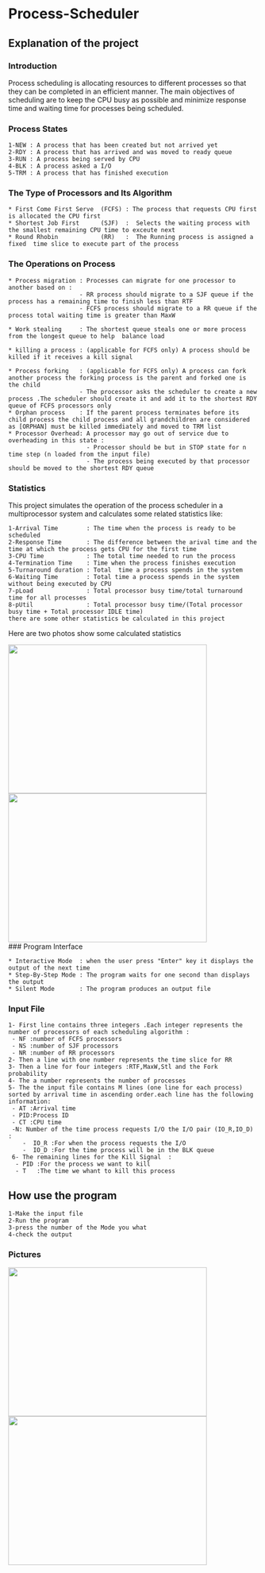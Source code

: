 # Process-Scheduler
## Explanation of the project
### Introduction

Process scheduling is allocating resources to different processes so that they can be completed in an efficient manner. The main objectives of scheduling are to keep the CPU busy as possible and minimize response time and waiting time for processes being scheduled.

### Process States
```
1-NEW : A process that has been created but not arrived yet
2-RDY : A process that has arrived and was moved to ready queue
3-RUN : A process being served by CPU
4-BLK : A process asked a I/O    
5-TRM : A process that has finished execution   
```


### The Type of Processors and Its Algorithm

```
* First Come First Serve  (FCFS) : The process that requests CPU first is allocated the CPU first
* Shortest Job First      (SJF)  :  Selects the waiting process with the smallest remaining CPU time to exceute next
* Round Rhobin            (RR)   :  The Running process is assigned a fixed  time slice to execute part of the process

```
### The Operations on Process
```
* Process migration : Processes can migrate for one processor to another based on :
                    - RR process should migrate to a SJF queue if the process has a remaining time to finish less than RTF
                    - FCFS process should migrate to a RR queue if the process total waiting time is greater than MaxW

* Work stealing     : The shortest queue steals one or more process from the longest queue to help  balance load 
    
* killing a process : (applicable for FCFS only) A process should be killed if it receives a kill signal

* Process forking   : (applicable for FCFS only) A process can fork another process the forking process is the parent and forked one is the child
                    - The processor asks the scheduler to create a new process .The scheduler should create it and add it to the shortest RDY queue of FCFS processors only
* Orphan process    : If the parent process terminates before its child process the child process and all grandchildren are considered as [ORPHAN] must be killed immediately and moved to TRM list
* Processor Overhead: A processor may go out of service due to overheading in this state :
                      - Processor should be but in STOP state for n time step (n loaded from the input file)
                      - The process being executed by that processor should be moved to the shortest RDY queue
```

### Statistics
This project simulates the operation of the process scheduler in a multiprocessor system and calculates  some related statistics like:
```
1-Arrival Time        : The time when the process is ready to be scheduled
2-Response Time       : The difference between the arival time and the time at which the process gets CPU for the first time  
3-CPU Time            : The total time needed to run the process
4-Termination Time    : Time when the process finishes execution
5-Turnaround duration : Total  time a process spends in the system
6-Waiting Time        : Total time a process spends in the system without being executed by CPU
7-pLoad               : Total processor busy time/total turnaround time for all processes
8-pUtil               : Total processor busy time/(Total processor busy time + Total processor IDLE time)
there are some other statistics be calculated in this project
```
Here are two photos show some calculated statistics
<div>
  <img src="https://github.com/Nesma-Osama/Process-Scheduler-/assets/128908402/5e2ddd85-7e91-4240-a5bb-2dcde876296f" width=400/ height="300">
  <img src="https://github.com/Nesma-Osama/Process-Scheduler-/assets/128908402/1330bae1-bdd5-4562-89f0-5cdaf8c8509d"width="400" height="300"/>
</div>
### Program Interface

```
* Interactive Mode  : when the user press "Enter" key it displays the output of the next time
* Step-By-Step Mode : The program waits for one second than displays the output
* Silent Mode       : The program produces an output file
```
### Input File
```
1- First line contains three integers .Each integer represents the number of processors of each scheduling algorithm :
 - NF :number of FCFS processors
 - NS :number of SJF processors
 - NR :number of RR processors
2- Then a line with one number represents the time slice for RR
3- Then a line for four integers :RTF,MaxW,Stl and the Fork probability
4- The a number represents the number of processes
5- The the input file contains M lines (one line for each process) sorted by arrival time in ascending order.each line has the following information:
 - AT :Arrival time
 - PID:Process ID
 - CT :CPU time
 -N: Number of the time process requests I/O the I/O pair (IO_R,IO_D) :
    -  IO_R :For when the process requests the I/O
    -  IO_D :For the time process will be in the BLK queue
 6- The remaining lines for the Kill Signal  :
  - PID :For the process we want to kill
  - T   :The time we whant to kill this process  

```
## How use the program
```
1-Make the input file  
2-Run the program
3-press the number of the Mode you what
4-check the output 
```
### Pictures 
<div>
  <img src="https://github.com/Nesma-Osama/Process-Scheduler-/assets/128908402/e3ff9189-84f3-4cd1-bea0-d3bde49ce436" width="400" height="300"/>
  <img src="https://github.com/Nesma-Osama/Process-Scheduler-/assets/128908402/2b6f3782-fa9a-4667-8171-4099e241df0c)" width="400" height="300"/>

</div>
